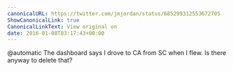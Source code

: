 ```yaml
---
canonicalURL: https://twitter.com/jmjordan/status/685299312553672705
ShowCanonicalLink: true
CanonicalLinkText: View original on
date: 2016-01-08T03:17:43+00:00
---
```

@automatic The dashboard says I drove to CA from SC when I flew. Is there anyway to delete that?